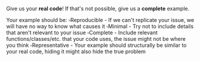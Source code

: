 Give us your **real code**! If that's not possible, give us a **complete** example.

Your example should be:
▫️Reproducible - If we can't replicate your issue, we will have no way to know what causes it
▫️Minimal - Try not to include details that aren't relevant to your issue
▫️Complete - Include relevant functions/classes/etc. that your code uses, the issue might not be where you think
▫️Representative - Your example should structurally be similar to your real code, hiding it might also hide the true problem